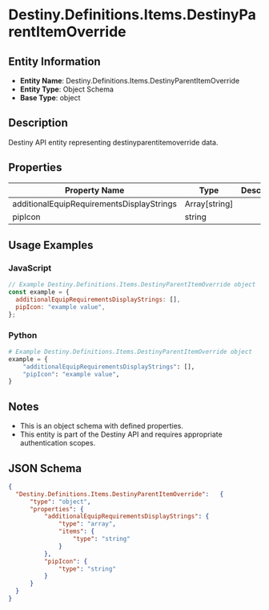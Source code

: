 # Destiny.Definitions.Items.DestinyParentItemOverride

## Entity Information
- **Entity Name**: Destiny.Definitions.Items.DestinyParentItemOverride
- **Entity Type**: Object Schema
- **Base Type**: object

## Description
Destiny API entity representing destinyparentitemoverride data.

## Properties

| Property Name | Type | Description | Required |
|---------------|------|-------------|----------|
| additionalEquipRequirementsDisplayStrings | Array[string] |  | No |
| pipIcon | string |  | No |

## Usage Examples

### JavaScript
```javascript
// Example Destiny.Definitions.Items.DestinyParentItemOverride object
const example = {
  additionalEquipRequirementsDisplayStrings: [],
  pipIcon: "example value",
};
```

### Python
```python
# Example Destiny.Definitions.Items.DestinyParentItemOverride object
example = {
    "additionalEquipRequirementsDisplayStrings": [],
    "pipIcon": "example value",
}
```

## Notes
- This is an object schema with defined properties.
- This entity is part of the Destiny API and requires appropriate authentication scopes.

## JSON Schema
```json
{
  "Destiny.Definitions.Items.DestinyParentItemOverride":   {
      "type": "object",
      "properties": {
          "additionalEquipRequirementsDisplayStrings": {
              "type": "array",
              "items": {
                  "type": "string"
              }
          },
          "pipIcon": {
              "type": "string"
          }
      }
  }
}
```
